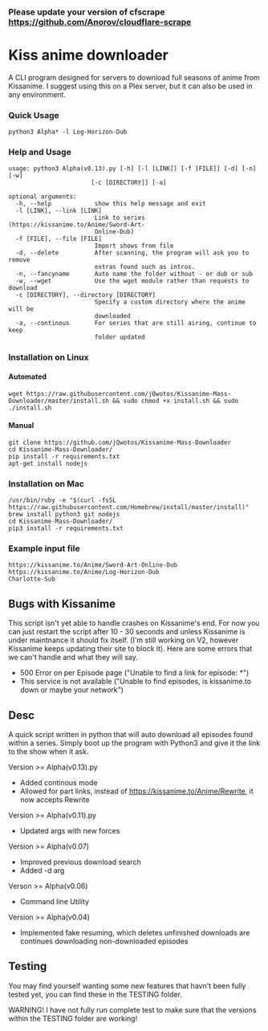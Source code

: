### Please update your version of cfscrape https://github.com/Anorov/cloudflare-scrape

# Kiss anime downloader
A CLI program designed for servers to download full seasons of anime from Kissanime.
I suggest using this on a Plex server, but it can also be used in any environment.
### Quick Usage
```
python3 Alpha* -l Log-Horizon-Dub
```

### Help and Usage
```
usage: python3 Alpha(v0.13).py [-h] [-l [LINK]] [-f [FILE]] [-d] [-n] [-w]
                       [-c [DIRECTORY]] [-a]

optional arguments:
  -h, --help            show this help message and exit
  -l [LINK], --link [LINK]
                        Link to series (https://kissanime.to/Anime/Sword-Art-
                        Online-Dub)
  -f [FILE], --file [FILE]
                        Import shows from file
  -d, --delete          After scanning, the program will ask you to remove
                        extras found such as intros.
  -n, --fancyname       Auto name the folder without - or dub or sub
  -w, --wget            Use the wget module rather than requests to download
  -c [DIRECTORY], --directory [DIRECTORY]
                        Specify a custom directory where the anime will be
                        downloaded
  -a, --continous       For series that are still airing, continue to keep
                        folder updated
```
### Installation on Linux
#### Automated
```
wget https://raw.githubusercontent.com/jQwotos/Kissanime-Mass-Downloader/master/install.sh && sudo chmod +x install.sh && sudo ./install.sh
```
#### Manual
```
git clone https://github.com/jQwotos/Kissanime-Mass-Downloader
cd Kissanime-Mass-Downloader/
pip install -r requirements.txt
apt-get install nodejs
```

### Installation on Mac
```
/usr/bin/ruby -e "$(curl -fsSL https://raw.githubusercontent.com/Homebrew/install/master/install)"
brew install python3 git nodejs
cd Kissanime-Mass-Downloader/
pip3 install -r requirements.txt
```
### Example input file
```
https://kissanime.to/Anime/Sword-Art-Online-Dub
https://kissanime.to/Anime/Log-Horizon-Dub
Charlotte-Sub
```

## Bugs with Kissanime
This script isn't yet able to handle crashes on Kissanime's end. For now you can just restart the script after 10 - 30 seconds and unless Kissanime is under maintnance it should fix itself. (I'm still working on V2, however Kissanime keeps updating their site to block it). Here are some errors that we can't handle and what they will say.
* 500 Error on per Episode page ("Unable to find a link for episode: *")
* This service is not available ("Unable to find episodes, is kissanime.to down or maybe your network")

## Desc
A quick script written in python that will auto download all episodes found within a series. Simply boot up the program with Python3 and give it the link to the show when it ask.

Version >= Alpha(v0.13).py
- Added continous mode
- Allowed for part links, instead of https://kissanime.to/Anime/Rewrite, it now accepts Rewrite

Version >= Alpha(v0.11).py
- Updated args with new forces

Version >= Alpha(v0.07)
- Improved previous download search
- Added -d arg

Verson >= Alpha(v0.06)
- Command line Utility

Version >= Alpha(v0.04)
- Implemented fake resuming, which deletes unfinished downloads are continues downloading non-downloaded episodes

## Testing
You may find yourself wanting some new features that havn't been fully tested yet, you can find these in the TESTING folder.

WARNING! I have not fully run complete test to make sure that the versions within the TESTING folder are working!
